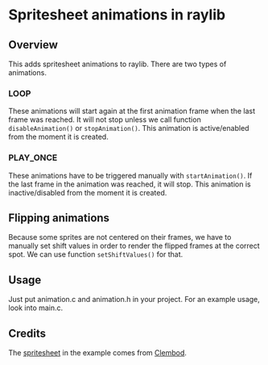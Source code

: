 # Spritesheet animations in raylib

## Overview

This adds spritesheet animations to raylib.
There are two types of animations.

### LOOP

These animations will start again at the first animation frame when the last frame was reached. 
It will not stop unless we call function `disableAnimation()` or `stopAnimation()`.
This animation is active/enabled from the moment it is created.

### PLAY_ONCE

These animations have to be triggered manually with `startAnimation()`.
If the last frame in the animation was reached, it will stop.
This animation is inactive/disabled from the moment it is created.

## Flipping animations

Because some sprites are not centered on their frames, we have to manually set shift values in order to render the flipped frames at the correct spot.
We can use function `setShiftValues()` for that.

## Usage

Just put animation.c and animation.h in your project.
For an example usage, look into main.c.

## Credits

The [spritesheet](https://clembod.itch.io/bringer-of-death-free) in the example comes from [Clembod](https://clembod.itch.io).

